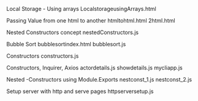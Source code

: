 Local Storage - Using arrays
    LocalstorageusingArrays.html

Passing Value from one html to another
    htmltohtml.html
    2html.html

Nested Constructors concept
     nestedConstructors.js

Bubble Sort
    bubblesortindex.html
    bubblesort.js

Constructors
     constructors.js


Constructors, Inquirer, Axios
    actordetails.js
    showdetails.js
    mycliapp.js

Nested -Constructors using Module.Exports
     nestconst_1.js
     nestconst_2.js
     
Setup server with http and serve pages
    httpserversetup.js
    
